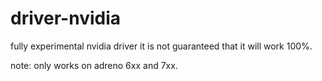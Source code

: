 # driver-nvidia
fully experimental nvidia driver it is not guaranteed that it will work 100%.

note: only works on adreno 6xx and 7xx.
